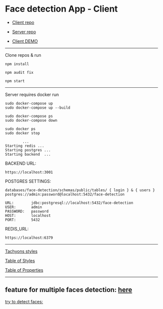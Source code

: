 # Face detection App - Client

- [Client repo](https://github.com/tom2kota/face-detection-client)

- [Server repo](https://github.com/tom2kota/face-detection-server)

- [Client DEMO](https://face-detection-client.vercel.app)

--------------------

Clone repos & run
```
npm install

npm audit fix

npm start
```

--------------------

Server requires docker run
```
sudo docker-compose up
sudo docker-compose up --build

sudo docker-compose ps
sudo docker-compose down

sudo docker ps
sudo docker stop
```

```
        ...
Starting redis ... 
Starting postgres ... 
Starting backend  ... 
```
 
BACKEND URL:
```
https://localhost:3001 
```
 
POSTGRES SETTINGS:
```
databases/face-detection/schemas/public/tables/ { login } & { users }
postgres://admin:password@localhost:5432/face-detection

URL:        jdbc:postgresql://localhost:5432/face-detection
USER:       admin
PASSWORD:   password
HOST:       localhost
PORT:       5432
```

REDIS_URL:
``` 
https://localhost:6379
```


--------------------

[Tachyons styles](https://tachyons.io/docs/)

[Table of Styles](https://tachyons.io/docs/table-of-styles/)

[Table of Properties](https://tachyons.io/docs/table-of-properties/)

 --------------------
 
 ## feature for multiple faces detection: [here](https://github.com/aneagoie/smart-brain-boost/commit/09961431e44692473533cfdd8526aaa8bce5a0be)
 
 [try to detect faces:](https://static01.nyt.com/images/2019/10/02/video/02-still-for-america-room-loop/02-still-for-america-room-loop-jumbo.jpg)
 